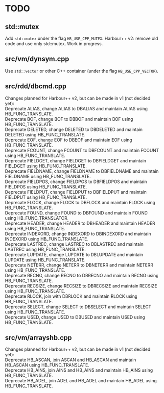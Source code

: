 # TODO

## std::mutex

   Add `std::mutex` under the flag `HB_USE_CPP_MUTEX`.
   Harbour++ v2: remove old code and use only std::mutex.
   Work in progress.

## src/vm/dynsym.cpp

   Use `std::vector` or other C++ container (under the flag `HB_USE_CPP_VECTOR`).

## src/rdd/dbcmd.cpp

  Changes planned for Harbour++ v2, but can be made in v1 (not decided yet):  
  Deprecate ALIAS, change ALIAS to DBALIAS and maintain ALIAS using HB_FUNC_TRANSLATE.  
  Deprecate BOF, change BOF to DBBOF and maintain BOF using HB_FUNC_TRANSLATE.  
  Deprecate DELETED, change DELETED to DBDELETED and maintain DELETED using HB_FUNC_TRANSLATE.  
  Deprecate EOF, change EOF to DBEOF and maintain EOF using HB_FUNC_TRANSLATE.  
  Deprecate FCOUNT, change FCOUNT to DBFCOUNT and maintain FCOUNT using HB_FUNC_TRANSLATE.  
  Deprecate FIELDGET, change FIELDGET to DBFIELDGET and maintain FIELDGET using HB_FUNC_TRANSLATE.  
  Deprecate FIELDNAME, change FIELDNAME to DBFIELDNAME and maintain FIELDNAME using HB_FUNC_TRANSLATE.  
  Deprecate FIELDPOS, change FIELDPOS to DBFIELDPOS and maintain FIELDPOS using HB_FUNC_TRANSLATE.  
  Deprecate FIELDPUT, change FIELDPUT to DBFIELDPUT and maintain FIELDPUT using HB_FUNC_TRANSLATE.  
  Deprecate FLOCK, change FLOCK to DBFLOCK and maintain FLOCK using HB_FUNC_TRANSLATE.  
  Deprecate FOUND, change FOUND to DBFOUND and maintain FOUND using HB_FUNC_TRANSLATOR.  
  Deprecate HEADER, change HEADER to DBHEADER and maintain HEADER using HB_FUNC_TRANSLATE.  
  Deprecate INDEXORD, change INDEXORD to DBINDEXORD and maintain INDEXORD using HB_FUNC_TRANSLATE.  
  Deprecate LASTREC, change LASTREC to DBLASTREC and maintain LASTREC using HB_FUNC_TRANSLATE.  
  Deprecate LUPDATE, change LUPDATE to DBLUPDATE and maintain LUPDATE using HB_FUNC_TRANSLATE.  
  Deprecate NETERR, change NETERR to DBNETERR and maintain NETERR using HB_FUNC_TRANSLATE.  
  Deprecate RECNO, change RECNO to DBRECNO and maintain RECNO using HB_FUNC_TRANSLATE.  
  Deprecate RECSIZE, change RECSIZE to DBRECSIZE and maintain RECSIZE using HB_FUNC_TRANSLATE.  
  Deprecate RLOCK, join with DBRLOCK and maintain RLOCK using HB_FUNC_TRANSLATE.  
  Deprecate SELECT, change SELECT to DBSELECT and maintain SELECT using HB_FUNC_TRANSLATE.  
  Deprecate USED, change USED to DBUSED and maintain USED using HB_FUNC_TRANSLATE.  

## src/vm/arrayshb.cpp

  Changes planned for Harbour++ v2, but can be made in v1 (not decided yet):  
  Deprecate HB_ASCAN, join ASCAN and HB_ASCAN and maintain HB_ASCAN using HB_FUNC_TRANSLATE.  
  Deprecate HB_AINS, join AINS and HB_AINS and maintain HB_AINS using HB_FUNC_TRANSLATE.  
  Deprecate HB_ADEL, join ADEL and HB_ADEL and maintain HB_ADEL using HB_FUNC_TRANSLATE.  
